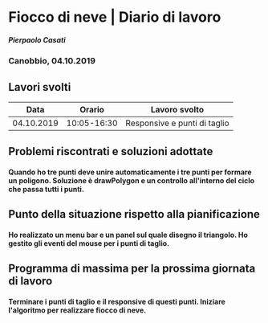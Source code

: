 # Fiocco di neve | Diario di lavoro
##### Pierpaolo Casati
### Canobbio, 04.10.2019

## Lavori svolti


|Data|Orario        |Lavoro svolto                 |
|-----|--------------|------------------------------|
|04.10.2019|10:05-16:30 |Responsive e punti di taglio |


##  Problemi riscontrati e soluzioni adottate
#### Quando ho tre punti deve unire automaticamente i tre punti per formare un poligono. Soluzione è drawPolygon e un controllo all'interno del ciclo che passa tutti i punti.



##  Punto della situazione rispetto alla pianificazione

#### Ho realizzato un menu bar e un panel sul quale disegno il triangolo. Ho gestito gli eventi del mouse per i punti di taglio.


## Programma di massima per la prossima giornata di lavoro
#### Terminare i punti di taglio e il responsive di questi punti. Iniziare l'algoritmo per realizzare fiocco di neve.
